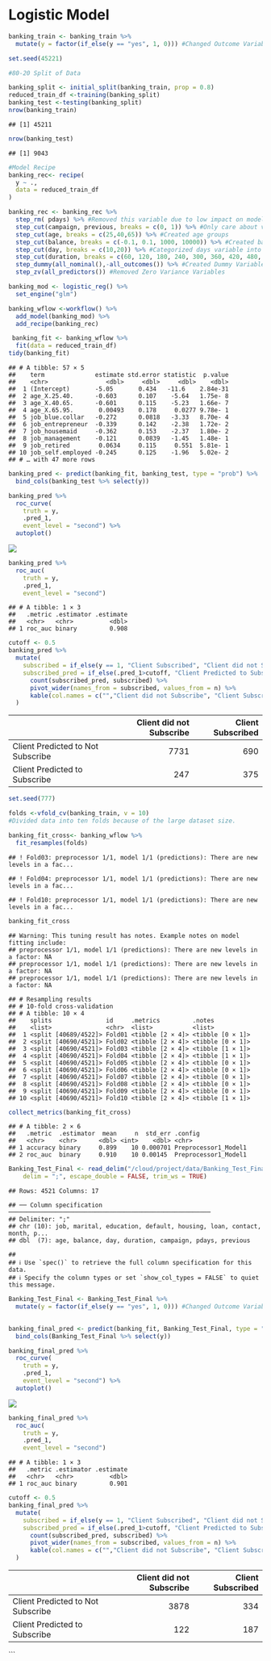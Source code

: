 Logistic Model
================

``` r
banking_train <- banking_train %>%
  mutate(y = factor(if_else(y == "yes", 1, 0))) #Changed Outcome Variable to Factor Type
```

``` r
set.seed(45221)

#80-20 Split of Data

banking_split <- initial_split(banking_train, prop = 0.8)
reduced_train_df <-training(banking_split)
banking_test <-testing(banking_split)
nrow(banking_train)
```

    ## [1] 45211

``` r
nrow(banking_test)
```

    ## [1] 9043

``` r
#Model Recipe
banking_rec<- recipe(
  y ~ .,
  data = reduced_train_df
)

banking_rec <- banking_rec %>%
  step_rm( pdays) %>% #Removed this variable due to low impact on model.
  step_cut(campaign, previous, breaks = c(0, 1)) %>% #Only care about values x = 0 and x >= 1 for these variables.
  step_cut(age, breaks = c(25,40,65)) %>% #Created age groups
  step_cut(balance, breaks = c(-0.1, 0.1, 1000, 10000)) %>% #Created balance groups
  step_cut(day, breaks = c(10,20)) %>% #Categorized days variable into beginning, middle, or end of the month.
  step_cut(duration, breaks = c(60, 120, 180, 240, 300, 360, 420, 480, 540, 600)) %>% #Divided Calls by duration in minutes.
  step_dummy(all_nominal(),-all_outcomes()) %>% #Created Dummy Variables
  step_zv(all_predictors()) #Removed Zero Variance Variables
```

``` r
banking_mod <- logistic_reg() %>%
  set_engine("glm")
```

``` r
banking_wflow <-workflow() %>%
  add_model(banking_mod) %>%
  add_recipe(banking_rec)
```

``` r
 banking_fit <- banking_wflow %>%
  fit(data = reduced_train_df)
tidy(banking_fit) 
```

    ## # A tibble: 57 × 5
    ##    term              estimate std.error statistic  p.value
    ##    <chr>                <dbl>     <dbl>     <dbl>    <dbl>
    ##  1 (Intercept)       -5.05       0.434   -11.6    2.84e-31
    ##  2 age_X.25.40.      -0.603      0.107    -5.64   1.75e- 8
    ##  3 age_X.40.65.      -0.601      0.115    -5.23   1.66e- 7
    ##  4 age_X.65.95.       0.00493    0.178     0.0277 9.78e- 1
    ##  5 job_blue.collar   -0.272      0.0818   -3.33   8.70e- 4
    ##  6 job_entrepreneur  -0.339      0.142    -2.38   1.72e- 2
    ##  7 job_housemaid     -0.362      0.153    -2.37   1.80e- 2
    ##  8 job_management    -0.121      0.0839   -1.45   1.48e- 1
    ##  9 job_retired        0.0634     0.115     0.551  5.81e- 1
    ## 10 job_self.employed -0.245      0.125    -1.96   5.02e- 2
    ## # … with 47 more rows

``` r
banking_pred <- predict(banking_fit, banking_test, type = "prob") %>%
  bind_cols(banking_test %>% select(y))

banking_pred %>%
  roc_curve(
    truth = y,
    .pred_1,
    event_level = "second") %>%
  autoplot()
```

![](Logistic_Model_files/figure-gfm/prediction-1.png)<!-- -->

``` r
banking_pred %>%
  roc_auc(
    truth = y,
    .pred_1,
    event_level = "second") 
```

    ## # A tibble: 1 × 3
    ##   .metric .estimator .estimate
    ##   <chr>   <chr>          <dbl>
    ## 1 roc_auc binary         0.908

``` r
cutoff <- 0.5
banking_pred %>%
  mutate(
    subscribed = if_else(y == 1, "Client Subscribed", "Client did not Subscribe"),
    subscribed_pred = if_else(.pred_1>cutoff, "Client Predicted to Subscribe", "Client Predicted to Not Subscribe") )%>%
      count(subscribed_pred, subscribed) %>%
      pivot_wider(names_from = subscribed, values_from = n) %>%
      kable(col.names = c("","Client did not Subscribe", "Client Subscribed")
  )
```

|                                   | Client did not Subscribe | Client Subscribed |
|:----------------------------------|-------------------------:|------------------:|
| Client Predicted to Not Subscribe |                     7731 |               690 |
| Client Predicted to Subscribe     |                      247 |               375 |

``` r
set.seed(777)

folds <-vfold_cv(banking_train, v = 10)
#Divided data into ten folds because of the large dataset size.

banking_fit_cross<- banking_wflow %>%
  fit_resamples(folds)
```

    ## ! Fold03: preprocessor 1/1, model 1/1 (predictions): There are new levels in a fac...

    ## ! Fold04: preprocessor 1/1, model 1/1 (predictions): There are new levels in a fac...

    ## ! Fold10: preprocessor 1/1, model 1/1 (predictions): There are new levels in a fac...

``` r
banking_fit_cross
```

    ## Warning: This tuning result has notes. Example notes on model fitting include:
    ## preprocessor 1/1, model 1/1 (predictions): There are new levels in a factor: NA
    ## preprocessor 1/1, model 1/1 (predictions): There are new levels in a factor: NA
    ## preprocessor 1/1, model 1/1 (predictions): There are new levels in a factor: NA

    ## # Resampling results
    ## # 10-fold cross-validation 
    ## # A tibble: 10 × 4
    ##    splits               id     .metrics         .notes          
    ##    <list>               <chr>  <list>           <list>          
    ##  1 <split [40689/4522]> Fold01 <tibble [2 × 4]> <tibble [0 × 1]>
    ##  2 <split [40690/4521]> Fold02 <tibble [2 × 4]> <tibble [0 × 1]>
    ##  3 <split [40690/4521]> Fold03 <tibble [2 × 4]> <tibble [1 × 1]>
    ##  4 <split [40690/4521]> Fold04 <tibble [2 × 4]> <tibble [1 × 1]>
    ##  5 <split [40690/4521]> Fold05 <tibble [2 × 4]> <tibble [0 × 1]>
    ##  6 <split [40690/4521]> Fold06 <tibble [2 × 4]> <tibble [0 × 1]>
    ##  7 <split [40690/4521]> Fold07 <tibble [2 × 4]> <tibble [0 × 1]>
    ##  8 <split [40690/4521]> Fold08 <tibble [2 × 4]> <tibble [0 × 1]>
    ##  9 <split [40690/4521]> Fold09 <tibble [2 × 4]> <tibble [0 × 1]>
    ## 10 <split [40690/4521]> Fold10 <tibble [2 × 4]> <tibble [1 × 1]>

``` r
collect_metrics(banking_fit_cross)
```

    ## # A tibble: 2 × 6
    ##   .metric  .estimator  mean     n  std_err .config             
    ##   <chr>    <chr>      <dbl> <int>    <dbl> <chr>               
    ## 1 accuracy binary     0.899    10 0.000701 Preprocessor1_Model1
    ## 2 roc_auc  binary     0.910    10 0.00145  Preprocessor1_Model1

``` r
Banking_Test_Final <- read_delim("/cloud/project/data/Banking_Test_Final.csv", 
    delim = ";", escape_double = FALSE, trim_ws = TRUE)
```

    ## Rows: 4521 Columns: 17

    ## ── Column specification ────────────────────────────────────────────────────────
    ## Delimiter: ";"
    ## chr (10): job, marital, education, default, housing, loan, contact, month, p...
    ## dbl  (7): age, balance, day, duration, campaign, pdays, previous

    ## 
    ## ℹ Use `spec()` to retrieve the full column specification for this data.
    ## ℹ Specify the column types or set `show_col_types = FALSE` to quiet this message.

``` r
Banking_Test_Final <- Banking_Test_Final %>%
  mutate(y = factor(if_else(y == "yes", 1, 0))) #Changed Outcome Variable to Factor Type
  

banking_final_pred <- predict(banking_fit, Banking_Test_Final, type = "prob") %>%
  bind_cols(Banking_Test_Final %>% select(y))

banking_final_pred %>%
  roc_curve(
    truth = y,
    .pred_1,
    event_level = "second") %>%
  autoplot()
```

![](Logistic_Model_files/figure-gfm/Final_Test-1.png)<!-- -->

``` r
banking_final_pred %>%
  roc_auc(
    truth = y,
    .pred_1,
    event_level = "second") 
```

    ## # A tibble: 1 × 3
    ##   .metric .estimator .estimate
    ##   <chr>   <chr>          <dbl>
    ## 1 roc_auc binary         0.901

``` r
cutoff <- 0.5
banking_final_pred %>%
  mutate(
    subscribed = if_else(y == 1, "Client Subscribed", "Client did not Subscribe"),
    subscribed_pred = if_else(.pred_1>cutoff, "Client Predicted to Subscribe", "Client Predicted to Not Subscribe") )%>%
      count(subscribed_pred, subscribed) %>%
      pivot_wider(names_from = subscribed, values_from = n) %>%
      kable(col.names = c("","Client did not Subscribe", "Client Subscribed")
  )
```

|                                   | Client did not Subscribe | Client Subscribed |
|:----------------------------------|-------------------------:|------------------:|
| Client Predicted to Not Subscribe |                     3878 |               334 |
| Client Predicted to Subscribe     |                      122 |               187 |

\`\`\`
